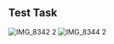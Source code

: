 ## Test Task
![IMG_8342 2](https://github.com/user-attachments/assets/ed5c39db-4f2b-47f0-85c1-9123704859ed)
![IMG_8344 2](https://github.com/user-attachments/assets/e37b4085-4c73-438d-a9dd-8d136482a654)
